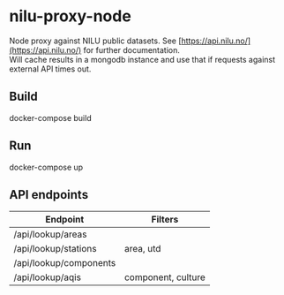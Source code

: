 # nilu-proxy-node
Node proxy against NILU public datasets. See [https://api.nilu.no/](https://api.nilu.no/) for further documentation.  
Will cache results in a mongodb instance and use that if requests against external API times out.

## Build

docker-compose build

## Run

docker-compose up

## API endpoints

| Endpoint               | Filters            |
| ---------------------- | ------------------ |
| /api/lookup/areas      | <none>             |
| /api/lookup/stations   | area, utd          |
| /api/lookup/components | <none>             |
| /api/lookup/aqis       | component, culture |
